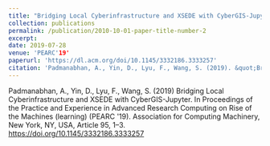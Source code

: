 ```yaml
---
title: "Bridging Local Cyberinfrastructure and XSEDE with CyberGIS-Jupyter"
collection: publications
permalink: /publication/2010-10-01-paper-title-number-2
excerpt:
date: 2019-07-28
venue: 'PEARC'19'
paperurl: 'https://dl.acm.org/doi/10.1145/3332186.3333257'
citation: 'Padmanabhan, A., Yin, D., Lyu, F., Wang, S. (2019). &quot;Bridging Local Cyberinfrastructure and XSEDE with CyberGIS-Jupyter.&quot; <i>PEARC19</i>. Association for Computing Machinery, New York, NY, USA, Article 95, 1–3.'
---
```


Padmanabhan, A., Yin, D., Lyu, F., Wang, S. (2019) Bridging Local Cyberinfrastructure and XSEDE with CyberGIS-Jupyter. In Proceedings of the Practice and Experience in Advanced Research Computing on Rise of the Machines (learning) (PEARC '19). Association for Computing Machinery, New York, NY, USA, Article 95, 1–3. https://doi.org/10.1145/3332186.3333257
